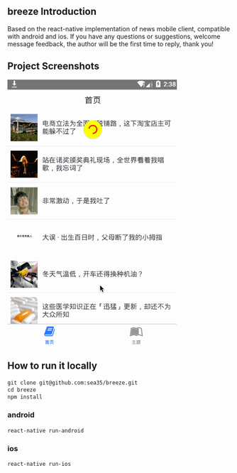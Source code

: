 ## breeze Introduction
Based on the react-native implementation of news mobile client, compatible with android and ios. If you have any questions or suggestions, welcome message feedback, the author will be the first time to reply, thank you!
## Project Screenshots
![](./assets/display.gif)
## How to run it locally
```
git clone git@github.com:sea35/breeze.git
cd breeze
npm install
```
### android
```
react-native run-android
```
### ios
```
react-native run-ios
```
